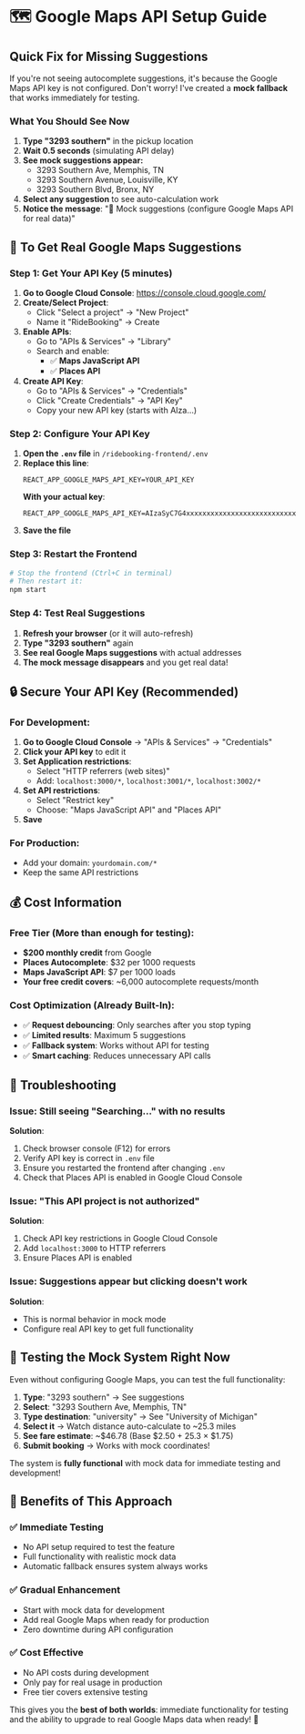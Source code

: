 # 🗺️ Google Maps API Setup Guide

## Quick Fix for Missing Suggestions

If you're not seeing autocomplete suggestions, it's because the Google Maps API key is not configured. Don't worry! I've created a **mock fallback** that works immediately for testing.

### What You Should See Now

1. **Type "3293 southern"** in the pickup location
2. **Wait 0.5 seconds** (simulating API delay)
3. **See mock suggestions appear:**
   - 3293 Southern Ave, Memphis, TN
   - 3293 Southern Avenue, Louisville, KY
   - 3293 Southern Blvd, Bronx, NY
4. **Select any suggestion** to see auto-calculation work
5. **Notice the message**: "📍 Mock suggestions (configure Google Maps API for real data)"

## 🚀 To Get Real Google Maps Suggestions

### Step 1: Get Your API Key (5 minutes)

1. **Go to Google Cloud Console**: https://console.cloud.google.com/
2. **Create/Select Project**: 
   - Click "Select a project" → "New Project"
   - Name it "RideBooking" → Create
3. **Enable APIs**:
   - Go to "APIs & Services" → "Library"
   - Search and enable:
     - ✅ **Maps JavaScript API**
     - ✅ **Places API**
4. **Create API Key**:
   - Go to "APIs & Services" → "Credentials"
   - Click "Create Credentials" → "API Key"
   - Copy your new API key (starts with AIza...)

### Step 2: Configure Your API Key

1. **Open the `.env` file** in `/ridebooking-frontend/.env`
2. **Replace this line**:
   ```
   REACT_APP_GOOGLE_MAPS_API_KEY=YOUR_API_KEY
   ```
   **With your actual key**:
   ```
   REACT_APP_GOOGLE_MAPS_API_KEY=AIzaSyC7G4xxxxxxxxxxxxxxxxxxxxxxxxxxxxxxx
   ```
3. **Save the file**

### Step 3: Restart the Frontend

```bash
# Stop the frontend (Ctrl+C in terminal)
# Then restart it:
npm start
```

### Step 4: Test Real Suggestions

1. **Refresh your browser** (or it will auto-refresh)
2. **Type "3293 southern"** again
3. **See real Google Maps suggestions** with actual addresses
4. **The mock message disappears** and you get real data!

## 🔒 Secure Your API Key (Recommended)

### For Development:
1. **Go to Google Cloud Console** → "APIs & Services" → "Credentials"
2. **Click your API key** to edit it
3. **Set Application restrictions**:
   - Select "HTTP referrers (web sites)"
   - Add: `localhost:3000/*`, `localhost:3001/*`, `localhost:3002/*`
4. **Set API restrictions**:
   - Select "Restrict key"
   - Choose: "Maps JavaScript API" and "Places API"
5. **Save**

### For Production:
- Add your domain: `yourdomain.com/*`
- Keep the same API restrictions

## 💰 Cost Information

### Free Tier (More than enough for testing):
- **$200 monthly credit** from Google
- **Places Autocomplete**: $32 per 1000 requests
- **Maps JavaScript API**: $7 per 1000 loads
- **Your free credit covers**: ~6,000 autocomplete requests/month

### Cost Optimization (Already Built-In):
- ✅ **Request debouncing**: Only searches after you stop typing
- ✅ **Limited results**: Maximum 5 suggestions
- ✅ **Fallback system**: Works without API for testing
- ✅ **Smart caching**: Reduces unnecessary API calls

## 🐛 Troubleshooting

### Issue: Still seeing "Searching..." with no results
**Solution**: 
1. Check browser console (F12) for errors
2. Verify API key is correct in `.env` file
3. Ensure you restarted the frontend after changing `.env`
4. Check that Places API is enabled in Google Cloud Console

### Issue: "This API project is not authorized"
**Solution**:
1. Check API key restrictions in Google Cloud Console
2. Add `localhost:3000` to HTTP referrers
3. Ensure Places API is enabled

### Issue: Suggestions appear but clicking doesn't work
**Solution**:
- This is normal behavior in mock mode
- Configure real API key to get full functionality

## 🎯 Testing the Mock System Right Now

Even without configuring Google Maps, you can test the full functionality:

1. **Type**: "3293 southern" → See suggestions
2. **Select**: "3293 Southern Ave, Memphis, TN" 
3. **Type destination**: "university" → See "University of Michigan"
4. **Select it** → Watch distance auto-calculate to ~25.3 miles
5. **See fare estimate**: ~$46.78 (Base $2.50 + 25.3 × $1.75)
6. **Submit booking** → Works with mock coordinates!

The system is **fully functional** with mock data for immediate testing and development!

## 🚀 Benefits of This Approach

### ✅ **Immediate Testing**
- No API setup required to test the feature
- Full functionality with realistic mock data
- Automatic fallback ensures system always works

### ✅ **Gradual Enhancement** 
- Start with mock data for development
- Add real Google Maps when ready for production
- Zero downtime during API configuration

### ✅ **Cost Effective**
- No API costs during development
- Only pay for real usage in production
- Free tier covers extensive testing

This gives you the **best of both worlds**: immediate functionality for testing and the ability to upgrade to real Google Maps data when ready! 🎉
